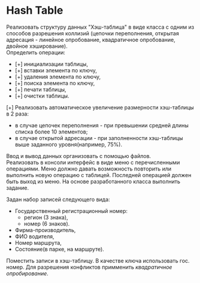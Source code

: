 # Hash Table
Реализовать структуру данных "Хэш-таблица" в виде класса с одним из способов разрешения коллизий (цепочки переполнения, открытая адресация - линейное опробование, квадратичное опробование, двойное хэширование).  
Определить операции:  
- [+] инициализации таблицы,
- [+] вставки элемента по ключу,
- [+] удаления элемента по ключу,
- [+] поиска элемента по ключу,
- [+] печати таблицы,
- [+] очистки таблицы.  

[+] Реализовать автоматическое увеличение размерности хэш-таблицы в 2 раза:
- в случае цепочек переполнения - при превышении средней длины списка более 10 элементов;
- в случае открытой адресации - при заполненности хэш-таблицы выше заданного уровня(например, 75%).

Ввод и вывод данных организовать с помощью файлов.  
Реализовать в консоли интерфейс в виде меню с перечисленными операциями. Меню должно давать возможность повторить или выполнить новую операцию с таблицей. Последней операцией должен быть выход из меню. На основе разработанного класса выполнить задание.

Задан набор записей следующего вида:
- Государственный регистрационный номер:
  - регион (3 знака),
  - номер (6 знаков).
- Фирма-производитель,
- ФИО водителя,
- Номер маршрута,
- Состояние(в парке, на маршруте).

Поместить записи в хэш-таблицу. В качестве ключа использовать гос. номер. Для разрешения конфликтов примменить *квадратичное опробирование*. 
